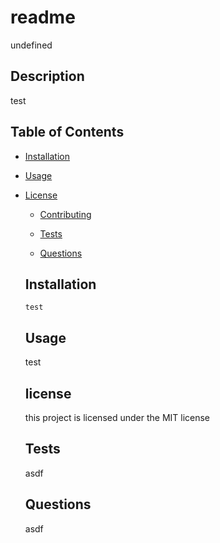 # readme 
  undefined

  ## Description

  test

  ## Table of Contents

  * [Installation](#installation)
  
  * [Usage](#usage)
    
* [License](#license)

  * [Contributing](#contributing)

  * [Tests](#tests)

  * [Questions](#questions)

  ## Installation 

   ```
  test
  ```

  ## Usage

  test

  ## license
    this project is licensed under the MIT license

  ## Tests

  asdf

  ## Questions

  asdf 

